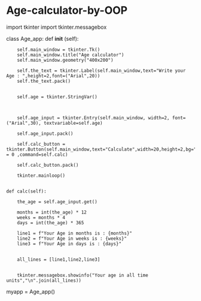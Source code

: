 # Age-calculator-by-OOP
import tkinter
import tkinter.messagebox

class Age_app:
    def __init__ (self):

        self.main_window = tkinter.Tk()
        self.main_window.title("Age calculator")
        self.main_window.geometry("400x200")

        self.the_text = tkinter.Label(self.main_window,text="Write your Age : ",height=2,font=("Arial",20))
        self.the_text.pack()


        self.age = tkinter.StringVar()

        

        self.age_input = tkinter.Entry(self.main_window, width=2, font=("Arial",30), textvariable=self.age)

        self.age_input.pack()

        self.calc_button = tkinter.Button(self.main_window,text="Calculate",width=20,height=2,bg="#e91e63",fg="White",borderwidth = 0 ,command=self.calc)

        self.calc_button.pack()

        tkinter.mainloop()


    def calc(self):
        
        the_age = self.age_input.get()

        months = int(the_age) * 12
        weeks = months * 4
        days = int(the_age) * 365

        line1 = f"Your Age in months is : {months}"
        line2 = f"Your Age in weeks is : {weeks}"
        line3 = f"Your Age in days is : {days}"


        all_lines = [line1,line2,line3]


        tkinter.messagebox.showinfo("Your age in all time units","\n".join(all_lines))


myapp = Age_app()
